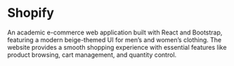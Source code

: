 # Shopify
An academic e-commerce web application built with React and Bootstrap, featuring a modern beige-themed UI for men’s and women’s clothing. The website provides a smooth shopping experience with essential features like product browsing, cart management, and quantity control.
